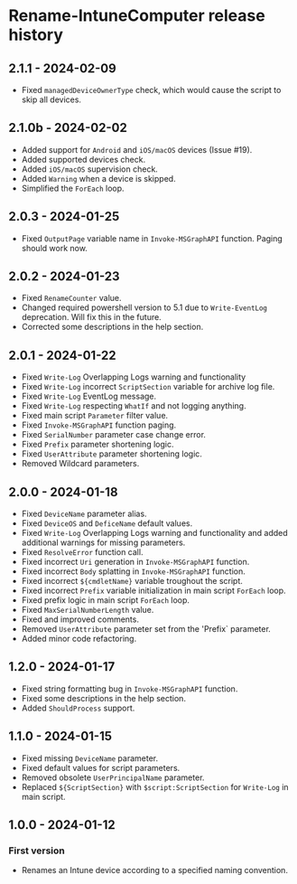 # Rename-IntuneComputer release history

## 2.1.1 - 2024-02-09

* Fixed `managedDeviceOwnerType` check, which would cause the script to skip all devices.

## 2.1.0b - 2024-02-02

* Added support for `Android` and `iOS/macOS` devices (Issue #19).
* Added supported devices check.
* Added `iOS/macOS` supervision check.
* Added `Warning` when a device is skipped.
* Simplified the `ForEach` loop.

## 2.0.3 - 2024-01-25

* Fixed `OutputPage` variable name in `Invoke-MSGraphAPI` function. Paging should work now.

## 2.0.2 - 2024-01-23

* Fixed `RenameCounter` value.
* Changed required powershell version to 5.1 due to `Write-EventLog` deprecation. Will fix this in the future.
* Corrected some descriptions in the help section.

## 2.0.1 - 2024-01-22

* Fixed `Write-Log` Overlapping Logs warning and functionality
* Fixed `Write-Log` incorrect `ScriptSection` variable for archive log file.
* Fixed `Write-Log` EventLog message.
* Fixed `Write-Log` respecting `WhatIf` and not logging anything.
* Fixed main script `Parameter` filter value.
* Fixed `Invoke-MSGraphAPI` function paging.
* Fixed `SerialNumber` parameter case change error.
* Fixed `Prefix` parameter shortening logic.
* Fixed `UserAttribute` parameter shortening logic.
* Removed Wildcard parameters.

## 2.0.0 - 2024-01-18

* Fixed `DeviceName` parameter alias.
* Fixed `DeviceOS` and `DeficeName` default values.
* Fixed `Write-Log` Overlapping Logs warning and functionality and added additional warnings for missing parameters.
* Fixed `ResolveError` function call.
* Fixed incorrect `Uri` generation in `Invoke-MSGraphAPI` function.
* Fixed incorrect `Body` splatting in `Invoke-MSGraphAPI` function.
* Fixed incorrect `${cmdletName}` variable troughout the script.
* Fixed incorrect `Prefix` variable initialization in main script `ForEach` loop.
* Fixed prefix logic in main script `ForEach` loop.
* Fixed `MaxSerialNumberLength` value.
* Fixed and improved comments.
* Removed `UserAttribute` parameter set from the 'Prefix` parameter.
* Added minor code refactoring.

## 1.2.0 - 2024-01-17

* Fixed string formatting bug in `Invoke-MSGraphAPI` function.
* Fixed some descriptions in the help section.
* Added `ShouldProcess` support.

## 1.1.0 - 2024-01-15

* Fixed missing `DeviceName` parameter.
* Fixed default values for script parameters.
* Removed obsolete `UserPrincipalName` parameter.
* Replaced `${ScriptSection}` with `$script:ScriptSection` for `Write-Log` in main script.

## 1.0.0 - 2024-01-12

### First version

* Renames an Intune device according to a specified naming convention.
